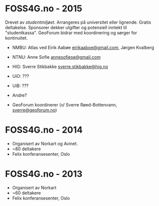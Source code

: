 FOSS4G.no - 2015
================

Drevet av _studentmiljøet_. Arrangeres på universitet eller lignende. Gratis deltakelse. Sponsorer dekker utgifter og potensiell inntekt til "studentkassa". GeoForum bidrar med koordinering og sørger for kontinuitet. 

* NMBU: Atlas ved Eirik Aabøe <eirikaaboe@gmail.com>, Jørgen Kvalberg 
* NTNU: Anne Sofie <annesofiese@gmail.com>
* HIG: Sverre Stikbakke <sverre.stikbakke@hig.no>
* UiO: ???
* UiB: ???
* Andre?

* GeoForum koordinerer (v/ Sverre Røed-Bottenvann, sverre@geoforum.no)


FOSS4G.no - 2014
================

* Organisert av Norkart og Avinet. 
* ~80 deltakere
* Felix konferansesenter, Oslo


FOSS4G.no - 2013
================

* Organisert av Norkart
* ~60 deltakere
* Felix konferansesenter, Oslo
